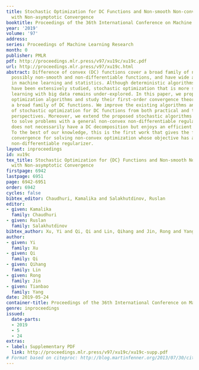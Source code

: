 ```yaml
---
title: Stochastic Optimization for DC Functions and Non-smooth Non-convex Regularizers
  with Non-asymptotic Convergence
booktitle: Proceedings of the 36th International Conference on Machine Learning
year: '2019'
volume: '97'
address: 
series: Proceedings of Machine Learning Research
month: 0
publisher: PMLR
pdf: http://proceedings.mlr.press/v97/xu19c/xu19c.pdf
url: http://proceedings.mlr.press/v97/xu19c.html
abstract: Difference of convex (DC) functions cover a broad family of non-convex and
  possibly non-smooth and non-differentiable functions, and have wide applications
  in machine learning and statistics. Although deterministic algorithms for DC functions
  have been extensively studied, stochastic optimization that is more suitable for
  learning with big data remains under-explored. In this paper, we propose new stochastic
  optimization algorithms and study their first-order convergence theories for solving
  a broad family of DC functions. We improve the existing algorithms and theories
  of stochastic optimization for DC functions from both practical and theoretical
  perspectives. Moreover, we extend the proposed stochastic algorithms for DC functions
  to solve problems with a general non-convex non-differentiable regularizer, which
  does not necessarily have a DC decomposition but enjoys an efficient proximal mapping.
  To the best of our knowledge, this is the first work that gives the first non-asymptotic
  convergence for solving non-convex optimization whose objective has a general non-convex
  non-differentiable regularizer.
layout: inproceedings
id: xu19c
tex_title: Stochastic Optimization for {DC} Functions and Non-smooth Non-convex Regularizers
  with Non-asymptotic Convergence
firstpage: 6942
lastpage: 6951
page: 6942-6951
order: 6942
cycles: false
bibtex_editor: Chaudhuri, Kamalika and Salakhutdinov, Ruslan
editor:
- given: Kamalika
  family: Chaudhuri
- given: Ruslan
  family: Salakhutdinov
bibtex_author: Xu, Yi and Qi, Qi and Lin, Qihang and Jin, Rong and Yang, Tianbao
author:
- given: Yi
  family: Xu
- given: Qi
  family: Qi
- given: Qihang
  family: Lin
- given: Rong
  family: Jin
- given: Tianbao
  family: Yang
date: 2019-05-24
container-title: Proceedings of the 36th International Conference on Machine Learning
genre: inproceedings
issued:
  date-parts:
  - 2019
  - 5
  - 24
extras:
- label: Supplementary PDF
  link: http://proceedings.mlr.press/v97/xu19c/xu19c-supp.pdf
# Format based on citeproc: http://blog.martinfenner.org/2013/07/30/citeproc-yaml-for-bibliographies/
---
```

